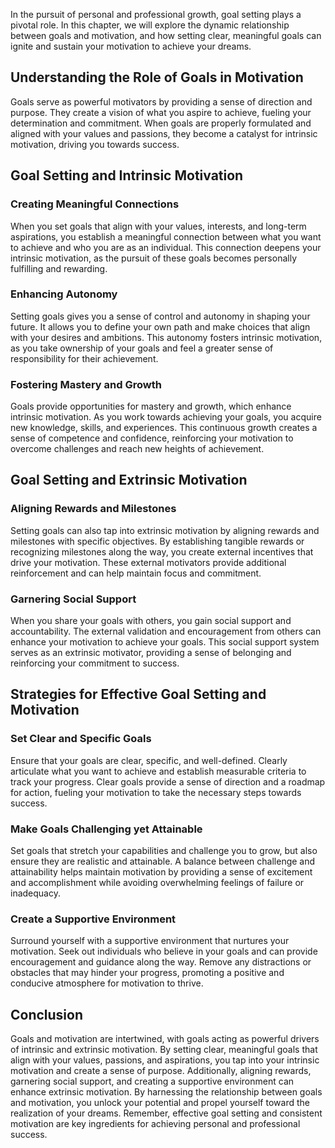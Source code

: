 
In the pursuit of personal and professional growth, goal setting plays a pivotal role. In this chapter, we will explore the dynamic relationship between goals and motivation, and how setting clear, meaningful goals can ignite and sustain your motivation to achieve your dreams.

## Understanding the Role of Goals in Motivation

Goals serve as powerful motivators by providing a sense of direction and purpose. They create a vision of what you aspire to achieve, fueling your determination and commitment. When goals are properly formulated and aligned with your values and passions, they become a catalyst for intrinsic motivation, driving you towards success.

## Goal Setting and Intrinsic Motivation

### Creating Meaningful Connections

When you set goals that align with your values, interests, and long-term aspirations, you establish a meaningful connection between what you want to achieve and who you are as an individual. This connection deepens your intrinsic motivation, as the pursuit of these goals becomes personally fulfilling and rewarding.

### Enhancing Autonomy

Setting goals gives you a sense of control and autonomy in shaping your future. It allows you to define your own path and make choices that align with your desires and ambitions. This autonomy fosters intrinsic motivation, as you take ownership of your goals and feel a greater sense of responsibility for their achievement.

### Fostering Mastery and Growth

Goals provide opportunities for mastery and growth, which enhance intrinsic motivation. As you work towards achieving your goals, you acquire new knowledge, skills, and experiences. This continuous growth creates a sense of competence and confidence, reinforcing your motivation to overcome challenges and reach new heights of achievement.

## Goal Setting and Extrinsic Motivation

### Aligning Rewards and Milestones

Setting goals can also tap into extrinsic motivation by aligning rewards and milestones with specific objectives. By establishing tangible rewards or recognizing milestones along the way, you create external incentives that drive your motivation. These external motivators provide additional reinforcement and can help maintain focus and commitment.

### Garnering Social Support

When you share your goals with others, you gain social support and accountability. The external validation and encouragement from others can enhance your motivation to achieve your goals. This social support system serves as an extrinsic motivator, providing a sense of belonging and reinforcing your commitment to success.

## Strategies for Effective Goal Setting and Motivation

### Set Clear and Specific Goals

Ensure that your goals are clear, specific, and well-defined. Clearly articulate what you want to achieve and establish measurable criteria to track your progress. Clear goals provide a sense of direction and a roadmap for action, fueling your motivation to take the necessary steps towards success.

### Make Goals Challenging yet Attainable

Set goals that stretch your capabilities and challenge you to grow, but also ensure they are realistic and attainable. A balance between challenge and attainability helps maintain motivation by providing a sense of excitement and accomplishment while avoiding overwhelming feelings of failure or inadequacy.

### Create a Supportive Environment

Surround yourself with a supportive environment that nurtures your motivation. Seek out individuals who believe in your goals and can provide encouragement and guidance along the way. Remove any distractions or obstacles that may hinder your progress, promoting a positive and conducive atmosphere for motivation to thrive.

## Conclusion

Goals and motivation are intertwined, with goals acting as powerful drivers of intrinsic and extrinsic motivation. By setting clear, meaningful goals that align with your values, passions, and aspirations, you tap into your intrinsic motivation and create a sense of purpose. Additionally, aligning rewards, garnering social support, and creating a supportive environment can enhance extrinsic motivation. By harnessing the relationship between goals and motivation, you unlock your potential and propel yourself toward the realization of your dreams. Remember, effective goal setting and consistent motivation are key ingredients for achieving personal and professional success.
